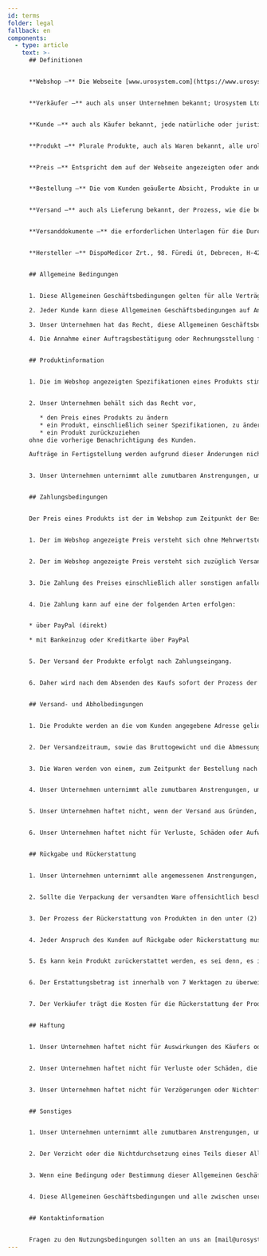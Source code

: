 ```yaml
---
id: terms
folder: legal
fallback: en
components:
  - type: article
    text: >-
      ## Definitionen


      **Webshop –** Die Webseite [www.urosystem.com](https://www.urosystem.com/)


      **Verkäufer –** auch als unser Unternehmen bekannt; Urosystem Ltd., mit Hauptgeschäftssitz in Szent István Park 26, H-1137 Budapest, Ungarn, EU-Umsatzsteuer-Identifikationsnummer: HU22923820. 


      **Kunde –** auch als Käufer bekannt, jede natürliche oder juristische Person, die Produkte über den Webshop kauft.


      **Produkt –** Plurale Produkte, auch als Waren bekannt, alle urologischen Produkte, die in unserem Webshop zum Kauf angeboten, von unserem Unternehmen verkauft, vom Kunden gekauft werden.


      **Preis –** Entspricht dem auf der Webseite angezeigten oder anderweitig festgelegten Geldbetrag. 


      **Bestellung –** Die vom Kunden geäußerte Absicht, Produkte in unserem Webshop zu kaufen. 


      **Versand –** auch als Lieferung bekannt, der Prozess, wie die bestellten Waren an den Kunden geliefert werden.


      **Versanddokumente –** die erforderlichen Unterlagen für die Durchführung des Versands.


      **Hersteller –** DispoMedicor Zrt., 98. Füredi út, Debrecen, H-4225, Ungarn.  


      ## Allgemeine Bedingungen


      1. Diese Allgemeinen Geschäftsbedingungen gelten für alle Verträge und Bestellungen bezüglich den Verkauf von Waren durch unser Unternehmen an den Kunden. Wenn ein separater Vertrag zwischen unserem Unternehmen und einem Kunden abgeschlossen wird und die Informationen enthält, die von diesen Allgemeinen Geschäftsbedingungen abweichen, gelten die im separaten Vertrag niedergelegten Bedingungen. Alle nicht in einem gesonderten Vertrag ausgearbeiteten Bedingungen dieser Allgemeinen Geschäftsbedingungen gelten auch für den gesonderten Vertrag.

      2. Jeder Kunde kann diese Allgemeinen Geschäftsbedingungen auf Anfrage per E-Mail erhalten.

      3. Unser Unternehmen hat das Recht, diese Allgemeinen Geschäftsbedingungen von Zeit zu Zeit ohne direkte Benachrichtigung des Kunden zu ändern. 

      4. Die Annahme einer Auftragsbestätigung oder Rechnungsstellung für die Waren gilt als schlüssiger Beweis für die Annahme dieser Allgemeinen Geschäftsbedingungen durch den Kunden.


      ## Produktinformation


      1. Die im Webshop angezeigten Spezifikationen eines Produkts stimmen mit den tatsächlichen Spezifikationen des beschriebenen Produkts überein. Der Verkäufer oder der Hersteller hat das Recht, die Spezifikationen zu ändern, ohne die Kunden des Verkäufers davon zu benachrichtigen. Unser Unternehmen unternimmt alle zumutbaren Anstrengungen, um genaue und aktuelle Informationen zu allen im Webshop verfügbaren Produkten bereitzustellen. Der Kunde kann alle Spezifikationen bestätigen, indem er sich im Zweifelsfall an den Verkäufer wendet.


      2. Unser Unternehmen behält sich das Recht vor,

         * den Preis eines Produkts zu ändern
         * ein Produkt, einschließlich seiner Spezifikationen, zu ändern
         * ein Produkt zurückzuziehen
      ohne die vorherige Benachrichtigung des Kunden.

      Aufträge in Fertigstellung werden aufgrund dieser Änderungen nicht geändert.


      3. Unser Unternehmen unternimmt alle zumutbaren Anstrengungen, um jedes Produkt im Webshop so genau wie möglich darzustellen. Der Verkäufer übernimmt keine Verantwortung für geringfügige Abweichungen zwischen der Abbildung des Produkts und dem gelieferten Produkt, solange die Unterschiede die Gebrauchstauglichkeit des Produkts oder die direkt im Webshop beschriebenen Spezifikationen nicht beeinträchtigen. Alle Einzelheiten der Waren können vom Kunden durch Kontaktaufnahme mit unserem Unternehmen bestätigt werden. 


      ## Zahlungsbedingungen


      Der Preis eines Produkts ist der im Webshop zum Zeitpunkt der Bestellung angezeigte Preis.


      1. Der im Webshop angezeigte Preis versteht sich ohne Mehrwertsteuer oder andere anfallende Kosten.


      2. Der im Webshop angezeigte Preis versteht sich zuzüglich Versandkosten, die vom Kunden zu zahlen sind. (EXW)


      3. Die Zahlung des Preises einschließlich aller sonstigen anfallenden Kosten, insbesondere der unter (2) und (3) beschriebenen Kosten, erfolgt unverzüglich nach Auftragsbestätigung.


      4. Die Zahlung kann auf eine der folgenden Arten erfolgen:


      * über PayPal (direkt) 

      * mit Bankeinzug oder Kreditkarte über PayPal


      5. Der Versand der Produkte erfolgt nach Zahlungseingang.


      6. Daher wird nach dem Absenden des Kaufs sofort der Prozess der Lieferung der Produkte an den Kunden gestartet. Aus diesem Grund können erteilte Bestellungen nicht zurückgezogen werden. 


      ## Versand- und Abholbedingungen


      1. Die Produkte werden an die vom Kunden angegebene Adresse geliefert.


      2. Der Versandzeitraum, sowie das Bruttogewicht und die Abmessungen der bestellten Ware werden vom Verkäufer bei der Bestellung angegeben.


      3. Die Waren werden von einem, zum Zeitpunkt der Bestellung nach Ermessen des Käufers definierten Kurierdienst zu dem bei der Bestellung des Produkts angegebenen Preis gemäss DDU-Bedingungen (Delivered Duty Unpaid) geliefert.


      4. Unser Unternehmen unternimmt alle zumutbaren Anstrengungen, um die angegebene Lieferzeit einzuhalten und die Ware in einwandfreiem Zustand zu versenden. Sollte dem Verkäufer bewusst sein, dass die Ware innerhalb der zuvor festgelegten Frist nicht geliefert wird, wird der Käufer darüber benachrichtigt.


      5. Unser Unternehmen haftet nicht, wenn der Versand aus Gründen, die ausser seiner Kontrolle sind, nicht abgeschlossen wird.


      6. Unser Unternehmen haftet nicht für Verluste, Schäden oder Aufwendungen, die vom Käufer oder einem Dritten (einschließlich, aber nicht beschränkt auf das mit der Lieferung beauftragte Versandunternehmen) verursacht werden. 


      ## Rückgabe und Rückerstattung


      1. Unser Unternehmen unternimmt alle angemessenen Anstrengungen, um sicherzustellen, dass alle gekauften Produkte in einwandfreiem Zustand geliefert werden. Nach erfolgtem Versand hat der Kunde zu prüfen, ob die bestellten Produkte in einwandfreier Menge und Zustand geliefert wurden.


      2. Sollte die Verpackung der versandten Ware offensichtlich beschädigt sein, empfehlen wir, die Lieferung nicht anzunehmen. Da es sich bei den vom Unternehmen gelieferten Produkten um sterile Produkte handelt, ist ein Umtausch nicht möglich.  


      3. Der Prozess der Rückerstattung von Produkten in den unter (2) beschriebenen besonderen Fällen bedarf der Zustimmung unseres Unternehmens.


      4. Jeder Anspruch des Kunden auf Rückgabe oder Rückerstattung muss innerhalb von 14 Tagen nach Abschluss der Lieferung beim Verkäufer eingereicht werden. 


      5. Es kann kein Produkt zurückerstattet werden, es sei denn, es ist in jedem Fall unter (2) beschrieben. 


      6. Der Erstattungsbetrag ist innerhalb von 7 Werktagen zu überweisen, nachdem das Unternehmen vom Versanddienstleister über den Ausfall der Zustellung aufgrund der Annahmeverweigerung aufgrund beschädigter Verpackung informiert wurde und die Bankverbindung des Kunden dem Verkäufer zur Verfügung steht.


      7. Der Verkäufer trägt die Kosten für die Rückerstattung der Produkte. 


      ## Haftung


      1. Unser Unternehmen haftet nicht für Auswirkungen des Käufers oder einer Partei, die an der Ausführung einer Bestellung beteiligt ist, in Bezug auf die Qualität oder die Spezifikationen der Produkte oder deren Eignung für jeden Zweck, den der Kunde beabsichtigt.


      2. Unser Unternehmen haftet nicht für Verluste oder Schäden, die dem Kunden durch die unsachgemäße Verwendung von Produkten entstehen. 


      3. Unser Unternehmen haftet nicht für Verzögerungen oder Nichterfüllung der in diesen Geschäftsbedingungen genannten Verpflichtungen, wenn diese durch Ereignisse höherer Gewalt verursacht werden, einschließlich, aber nicht beschränkt auf: Unfälle, Naturkatastrophen, Maschinenausfall, Nichtverfügbarkeit von Rohmaterial, Streik, höhere Gewalt. Dauert eine Verzögerung über einen von unserem Unternehmen als unzumutbar erachteten Zeitraum an oder sind alle Bemühungen zur Überwindung der Hindernisse, die durch ein Ereignis höherer Gewalt entstanden sind, erfolglos, kann der Verkäufer den Vertrag ohne jede Haftung kündigen. 


      ## Sonstiges


      1. Unser Unternehmen unternimmt alle zumutbaren Anstrengungen, um die Sicherheit des Webshops zu gewährleisten. Für Verluste und Schäden, die durch die Nutzung des Webshops verursacht werden, haftet unser Unternehmen nicht.


      2. Der Verzicht oder die Nichtdurchsetzung eines Teils dieser Allgemeinen Geschäftsbedingungen durch eine der Parteien gilt nicht als Verzicht auf die anderen Teile dieser Allgemeinen Geschäftsbedingungen oder als Verzicht auf denselben Teil davon an einem späteren Zeitpunkt.


      3. Wenn eine Bedingung oder Bestimmung dieser Allgemeinen Geschäftsbedingungen aus irgendeinem Grund und von einem Gericht für ungültig, nicht durchsetzbar oder rechtswidrig erklärt wird, bleibt der verbleibende Teil dieser Allgemeinen Geschäftsbedingungen weiterhin gültig.


      4. Diese Allgemeinen Geschäftsbedingungen und alle zwischen unserem Unternehmen und dem Kunden geschlossenen Verträge unterliegen den Gesetzen Ungarns und werden in Übereinstimmung mit diesen ausgelegt. Die Parteien unterwerfen sich hiermit der ausschließlichen Zuständigkeit der ungarischen Gerichte. 


      ## Kontaktinformation


      Fragen zu den Nutzungsbedingungen sollten an uns an [mail@urosystem.com](mailto:mail@urosystem.com) gesendet werden.
---
```

